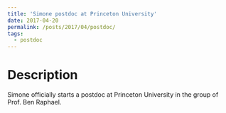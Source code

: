 ```yaml
---
title: 'Simone postdoc at Princeton University'
date: 2017-04-20
permalink: /posts/2017/04/postdoc/
tags:
  - postdoc
---
```


# Description

Simone officially starts a postdoc at Princeton University in the group of Prof. Ben Raphael.

